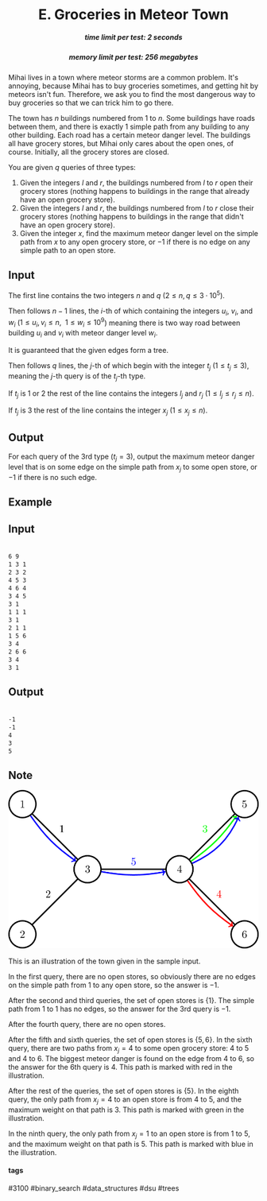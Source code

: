 <h1 style='text-align: center;'> E. Groceries in Meteor Town</h1>

<h5 style='text-align: center;'>time limit per test: 2 seconds</h5>
<h5 style='text-align: center;'>memory limit per test: 256 megabytes</h5>

Mihai lives in a town where meteor storms are a common problem. It's annoying, because Mihai has to buy groceries sometimes, and getting hit by meteors isn't fun. Therefore, we ask you to find the most dangerous way to buy groceries so that we can trick him to go there.

The town has $n$ buildings numbered from $1$ to $n$. Some buildings have roads between them, and there is exactly $1$ simple path from any building to any other building. Each road has a certain meteor danger level. The buildings all have grocery stores, but Mihai only cares about the open ones, of course. Initially, all the grocery stores are closed.

You are given $q$ queries of three types:

1. Given the integers $l$ and $r$, the buildings numbered from $l$ to $r$ open their grocery stores (nothing happens to buildings in the range that already have an open grocery store).
2. Given the integers $l$ and $r$, the buildings numbered from $l$ to $r$ close their grocery stores (nothing happens to buildings in the range that didn't have an open grocery store).
3. Given the integer $x$, find the maximum meteor danger level on the simple path from $x$ to any open grocery store, or $-1$ if there is no edge on any simple path to an open store.
## Input

The first line contains the two integers $n$ and $q$ ($2 \le n, q \le 3\cdot 10^5$).

Then follows $n - 1$ lines, the $i$-th of which containing the integers $u_i$, $v_i$, and $w_i$ ($1 \le u_i, v_i \le n, \enspace 1 \le w_i \le 10^9$) meaning there is two way road between building $u_i$ and $v_i$ with meteor danger level $w_i$.

It is guaranteed that the given edges form a tree.

Then follows $q$ lines, the $j$-th of which begin with the integer $t_j$ ($1 \le t_j \le 3$), meaning the $j$-th query is of the $t_j$-th type.

If $t_j$ is $1$ or $2$ the rest of the line contains the integers $l_j$ and $r_j$ ($1 \le l_j \le r_j \le n$).

If $t_j$ is $3$ the rest of the line contains the integer $x_j$ ($1 \le x_j \le n$).

## Output

For each query of the $3$rd type ($t_j = 3$), output the maximum meteor danger level that is on some edge on the simple path from $x_j$ to some open store, or $-1$ if there is no such edge.

## Example

## Input


```

6 9
1 3 1
2 3 2
4 5 3
4 6 4
3 4 5
3 1
1 1 1
3 1
2 1 1
1 5 6
3 4
2 6 6
3 4
3 1

```
## Output


```

-1
-1
4
3
5

```
## Note

![](images/7ed17938b17eed104c0d4dae7ab96a5c5258b3e7.png)

This is an illustration of the town given in the sample input.

In the first query, there are no open stores, so obviously there are no edges on the simple path from $1$ to any open store, so the answer is $-1$.

After the second and third queries, the set of open stores is $\{1\}$. The simple path from $1$ to $1$ has no edges, so the answer for the $3$rd query is $-1$.

After the fourth query, there are no open stores.

After the fifth and sixth queries, the set of open stores is $\{5, 6\}$. In the sixth query, there are two paths from $x_j = 4$ to some open grocery store: $4$ to $5$ and $4$ to $6$. The biggest meteor danger is found on the edge from $4$ to $6$, so the answer for the $6$th query is $4$. This path is marked with red in the illustration.

After the rest of the queries, the set of open stores is $\{5\}$. In the eighth query, the only path from $x_j = 4$ to an open store is from $4$ to $5$, and the maximum weight on that path is $3$. This path is marked with green in the illustration.

In the ninth query, the only path from $x_j = 1$ to an open store is from $1$ to $5$, and the maximum weight on that path is $5$. This path is marked with blue in the illustration.



#### tags 

#3100 #binary_search #data_structures #dsu #trees 